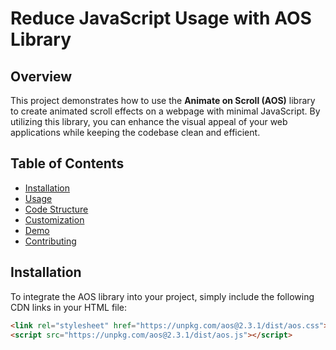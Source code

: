 # Reduce JavaScript Usage with AOS Library

## Overview

This project demonstrates how to use the **Animate on Scroll (AOS)** library to create animated scroll effects on a webpage with minimal JavaScript. By utilizing this library, you can enhance the visual appeal of your web applications while keeping the codebase clean and efficient.

## Table of Contents

- [Installation](#installation)
- [Usage](#usage)
- [Code Structure](#code-structure)
- [Customization](#customization)
- [Demo](#demo)
- [Contributing](#contributing)

## Installation

To integrate the AOS library into your project, simply include the following CDN links in your HTML file:

```html
<link rel="stylesheet" href="https://unpkg.com/aos@2.3.1/dist/aos.css">
<script src="https://unpkg.com/aos@2.3.1/dist/aos.js"></script>
 
